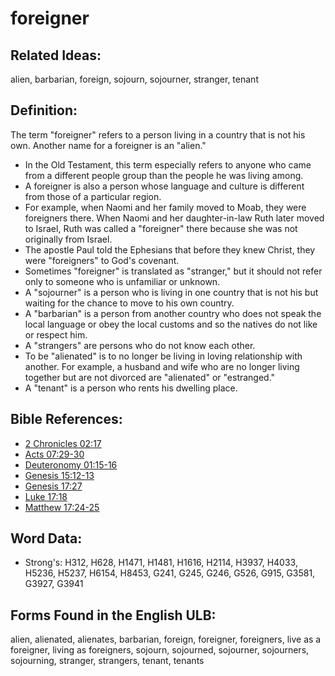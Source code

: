 # foreigner

## Related Ideas:

alien, barbarian, foreign, sojourn, sojourner, stranger, tenant


## Definition:

The term "foreigner" refers to a person living in a country that is not his own. Another name for a foreigner is an "alien."

* In the Old Testament, this term especially refers to anyone who came from a different people group than the people he was living among.
* A foreigner is also a person whose language and culture is different from those of a particular region.
* For example, when Naomi and her family moved to Moab, they were foreigners there. When Naomi and her daughter-in-law Ruth later moved to Israel, Ruth was called a "foreigner" there because she was not originally from Israel.
* The apostle Paul told the Ephesians that before they knew Christ, they were "foreigners" to God's covenant.
* Sometimes "foreigner" is translated as "stranger," but it should not refer only to someone who is unfamiliar or unknown.
* A "sojourner" is a person who is living in one country that is not his but waiting for the chance to move to his own country.
* A "barbarian" is a person from another country who does not speak the local language or obey the local customs and so the natives do not like or respect him.
* A "strangers" are persons who do not know each other.
* To be "alienated" is to no longer be living in loving relationship with another. For example, a husband and wife who are no longer living together but are not divorced are "alienated" or "estranged."
* A "tenant" is a person who rents his dwelling place.

## Bible References:

* [2 Chronicles 02:17](rc://en/tn/help/2ch/02/17)
* [Acts 07:29-30](rc://en/tn/help/act/07/29)
* [Deuteronomy 01:15-16](rc://en/tn/help/deu/01/15)
* [Genesis 15:12-13](rc://en/tn/help/gen/15/12)
* [Genesis 17:27](rc://en/tn/help/gen/17/27)
* [Luke 17:18](rc://en/tn/help/luk/17/18)
* [Matthew 17:24-25](rc://en/tn/help/mat/17/24)

## Word Data:

* Strong's: H312, H628, H1471, H1481, H1616, H2114, H3937, H4033, H5236, H5237, H6154, H8453, G241, G245, G246, G526, G915, G3581, G3927, G3941

## Forms Found in the English ULB:

alien, alienated, alienates, barbarian, foreign, foreigner, foreigners, live as a foreigner, living as foreigners, sojourn, sojourned, sojourner, sojourners, sojourning, stranger, strangers, tenant, tenants


